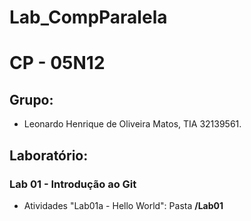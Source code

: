 # Lab_CompParalela

# CP - 05N12

## Grupo:

* Leonardo Henrique de Oliveira Matos, TIA 32139561.

## Laboratório:

### Lab 01 - Introdução ao Git
* Atividades "Lab01a - Hello World": Pasta **/Lab01**
